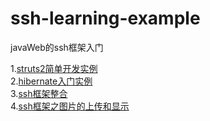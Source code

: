 # ssh-learning-example
javaWeb的ssh框架入门  

1.[struts2简单开发实例](https://github.com/yangxuechen/ssh-learning-example/blob/master/chapter01/resource/chapter01.md)  
2.[hibernate入门实例](https://github.com/yangxuechen/ssh-learning-example/blob/master/HibernateTest/resource/hibernateTest.md)  
3.[ssh框架整合](https://github.com/yangxuechen/ssh-learning-example/blob/master/resource/ssh.md)  
4.[ssh框架之图片的上传和显示](https://github.com/yangxuechen/ssh-learning-example/blob/master/resource/upload.md)  
